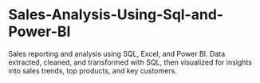 # Sales-Analysis-Using-Sql-and-Power-BI
Sales reporting and analysis using SQL, Excel, and Power BI. Data extracted, cleaned, and transformed with SQL, then visualized for insights into sales trends, top products, and key customers.
